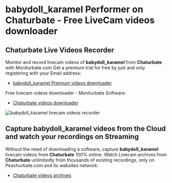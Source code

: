 # babydoll_karamel Performer on Chaturbate - Free LiveCam videos downloader

## Chaturbate Live Videos Recorder

Monitor and record livecam videos of **babydoll_karamel** from **Chaturbate** with Moniturbate.com
Get a premium trial for free by just and only registering with your Email address:
* [babydoll_karamel Premium videos downloader](https://moniturbate.com/request-demo-licence-key.html)

Free livecam videos downloader - Moniturbate Software:
* [Chaturbate videos downloader](https://moniturbate.com/moniturbate-download-software.html)

![babydoll_karamel livecam videos recorder](https://peachurnet.com/templates/moniturbate-software.png)


## Capture babydoll_karamel videos from the Cloud and watch your recordings on Streaming

Without the need of downloading a software, capture **babydoll_karamel** livecam videos from **Chaturbate** 100% online.
Watch Livecam archives from **Chaturbate** unlimitedly from thousands of existing recordings, only on Peachurbate.com and its websites network:
* [Chaturbate videos archives](https://peachurnet.com/)